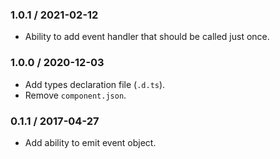 ### 1.0.1 / 2021-02-12

* Ability to add event handler that should be called just once.

### 1.0.0 / 2020-12-03

* Add types declaration file (`.d.ts`).
* Remove `component.json`.

### 0.1.1 / 2017-04-27

* Add ability to emit event object.
